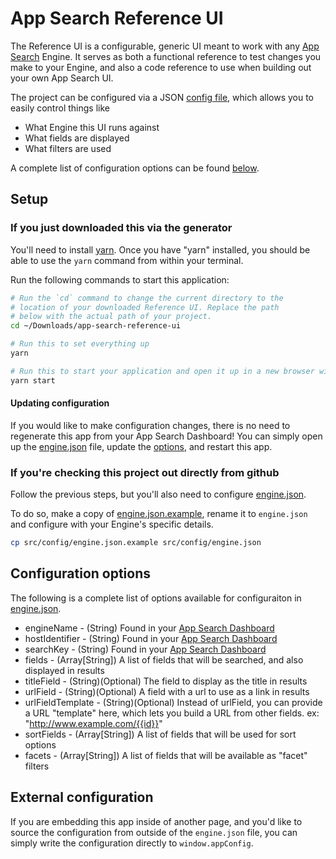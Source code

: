 # App Search Reference UI

The Reference UI is a configurable, generic UI meant to work with
any [App Search](https://www.elastic.co/cloud/app-search-service) Engine. It
serves as both a functional reference to test changes you make to your Engine,
and also a code reference to use when building out your own App Search
UI.

The project can be configured via a JSON [config file](src/config/engine.json),
which allows you to easily control things like

- What Engine this UI runs against
- What fields are displayed
- What filters are used

A complete list of configuration options can be found [below](#config).

## Setup

### If you just downloaded this via the generator

You'll need to install [yarn](https://yarnpkg.com/en/). Once you have "yarn"
installed, you should be able to use the `yarn` command from within your
terminal.

Run the following commands to start this application:

```bash
# Run the `cd` command to change the current directory to the
# location of your downloaded Reference UI. Replace the path
# below with the actual path of your project.
cd ~/Downloads/app-search-reference-ui

# Run this to set everything up
yarn

# Run this to start your application and open it up in a new browser window
yarn start
```

#### Updating configuration

If you would like to make configuration changes, there is no need to regenerate
this app from your App Search Dashboard! You can simply open up the
[engine.json](src/config/engine.json) file, update the [options](#config), and restart
this app.

### If you're checking this project out directly from github

Follow the previous steps, but you'll also need to configure
[engine.json](src/config/engine.json).

To do so, make a copy of [engine.json.example](src/config/engine.json.example),
rename it to `engine.json` and configure with your Engine's specific details.

```bash
cp src/config/engine.json.example src/config/engine.json
```

## Configuration options <a id="config"></a>

The following is a complete list of options available for configuraiton in [engine.json](src/config/engine.json).

- engineName - (String) Found in your [App Search Dashboard](http://app.swiftype.com/as)
- hostIdentifier - (String) Found in your [App Search Dashboard](http://app.swiftype.com/as)
- searchKey - (String) Found in your [App Search Dashboard](http://app.swiftype.com/as)
- fields - (Array[String]) A list of fields that will be searched, and also displayed in results
- titleField - (String)(Optional) The field to display as the title in results
- urlField - (String)(Optional) A field with a url to use as a link in results
- urlFieldTemplate - (String)(Optional) Instead of urlField, you can provide a URL "template" here, which lets you build a URL from other fields. ex: "http://www.example.com/{{id}}"
- sortFields - (Array[String]) A list of fields that will be used for sort options
- facets - (Array[String]) A list of fields that will be available as "facet" filters

## External configuration

If you are embedding this app inside of another page, and you'd like to
source the configuration from outside of the `engine.json` file,
you can simply write the configuration directly to `window.appConfig`.
